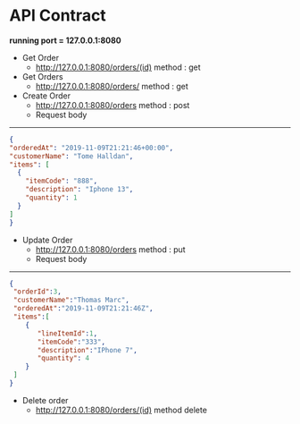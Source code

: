# API Contract

**running port = 127.0.0.1:8080**

* Get Order <br>
    * http://127.0.0.1:8080/orders/(id) method : get
* Get Orders <br>
    * http://127.0.0.1:8080/orders/  method : get
* Create Order
    * http://127.0.0.1:8080/orders method : post
    * Request body
----
  ```json
{
  "orderedAt": "2019-11-09T21:21:46+00:00",
  "customerName": "Tome Halldan",
  "items": [
    {
      "itemCode": "888",
      "description": "Iphone 13",
      "quantity": 1
    }
  ]
}
```
* Update Order
  * http://127.0.0.1:8080/orders method : put
  * Request body
----
  ```json
{
   "orderId":3,
   "customerName":"Thomas Marc",
   "orderedAt":"2019-11-09T21:21:46Z",
   "items":[
      {
         "lineItemId":1,
         "itemCode":"333",
         "description":"IPhone 7",
         "quantity": 4
      }
   ]
}
```
* Delete order
  * http://127.0.0.1:8080/orders/(id) method delete